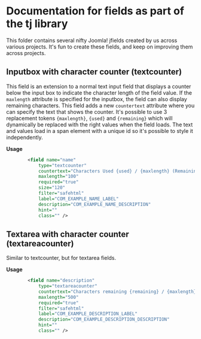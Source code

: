 # Documentation for fields as part of the tj library
This folder contains several nifty Joomla! jfields created by us across various projects. It's fun to create these fields, and keep on improving them across projects. 

## Inputbox with character counter (textcounter)
This field is an extension to a normal text input field that displays a counter below the input box to indicate the character length of the field value. If the `maxlength` attribute is specified for the inputbox, the field can also display remaining characters. This field adds a new `countertext` attribute where you can specify the text that shows the counter. It's possible to use 3 replacement tokens `{maxlength}`, `{used}` and `{remaining}` which will dynamically be replaced with the right values when the field loads. The text and values load in a span element with a unique id so it's possible to style it independently.

**Usage**
```xml
		<field name="name"
			type="textcounter"
			countertext="Characters Used {used} / {maxlength} (Remaining {remaining})"
			maxlength="100"
			required="true"
			size="120"
			filter="safehtml"
			label="COM_EXAMPLE_NAME_LABEL"
			description="COM_EXAMPLE_NAME_DESCRIPTION"
			hint=""
			class="" />
```

## Textarea with character counter (textareacounter)
Similar to textcounter, but for textarea fields.

**Usage**
```xml
		<field name="description"
			type="textareacounter"
			countertext="Characters remaining {remaining} / {maxlength}"
			maxlength="500"
			required="true"
			filter="safehtml"
			label="COM_EXAMPLE_DESCRIPTION_LABEL"
			description="COM_EXAMPLE_DESCRIPTION_DESCRIPTION"
			hint=""
			class="" />
```
